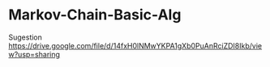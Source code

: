 # Markov-Chain-Basic-Alg

Sugestion
https://drive.google.com/file/d/14fxH0lNMwYKPA1gXb0PuAnRciZDI8Ikb/view?usp=sharing
